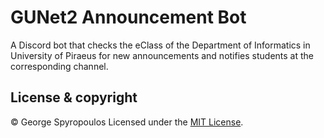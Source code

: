 # GUNet2 Announcement Bot

A Discord bot that checks the eClass of the Department of Informatics in University of Piraeus for new announcements and notifies students at the corresponding channel.

## License & copyright
© George Spyropoulos
Licensed under the [MIT License](LICENSE).